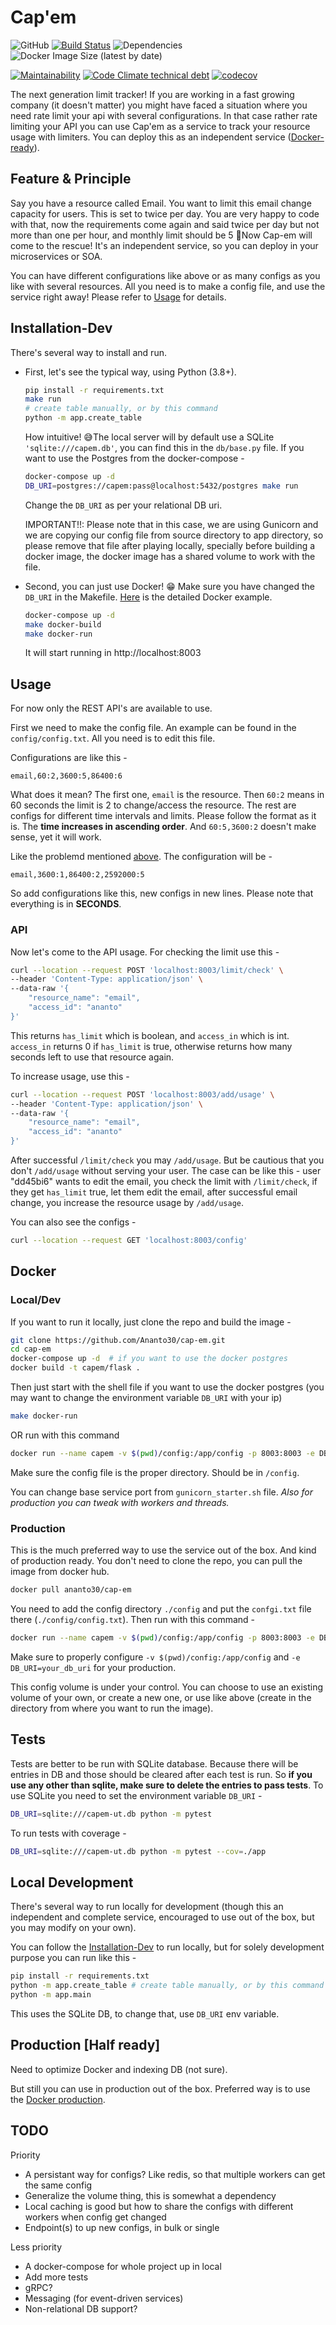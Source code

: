 # Cap'em

![GitHub](https://img.shields.io/github/license/Ananto30/cap-em)
[![Build Status](https://travis-ci.com/Ananto30/cap-em.svg?branch=master)](https://travis-ci.com/Ananto30/cap-em)
![Dependencies](https://img.shields.io/librariesio/github/ananto30/cap-em)
![Docker Image Size (latest by date)](https://img.shields.io/docker/image-size/ananto30/cap-em?logo=docker)

[![Maintainability](https://api.codeclimate.com/v1/badges/620b4efcf9e41d74cb00/maintainability)](https://codeclimate.com/github/Ananto30/cap-em/maintainability)
[![Code Climate technical debt](https://img.shields.io/codeclimate/tech-debt/Ananto30/cap-em?logo=Code%20Climate)](https://codeclimate.com/github/Ananto30/cap-em/trends/technical_debt)
[![codecov](https://codecov.io/gh/Ananto30/cap-em/branch/master/graph/badge.svg)](https://codecov.io/gh/Ananto30/cap-em)

The next generation limit tracker! If you are working in a fast growing company (it doesn't matter) you might have faced a situation where you need rate limit your api with several configurations. In that case rather rate limiting your API you can use Cap'em as a service to track your resource usage with limiters. You can deploy this as an independent service ([Docker-ready](https://hub.docker.com/r/ananto30/cap-em)).

## Feature & Principle

Say you have a resource called Email. You want to limit this email change capacity for users. This is set to twice per day. You are very happy to code with that, now the requirements come again and said twice per day but not more than one per hour, and monthly limit should be 5 🤬Now Cap-em will come to the rescue! It's an independent service, so you can deploy in your microservices or SOA.

You can have different configurations like above or as many configs as you like with several resources. All you need is to make a config file, and use the service right away! Please refer to [Usage](#Usage) for details.

## Installation-Dev

There's several way to install and run.

- First, let's see the typical way, using Python (3.8+). 
	```bash
	pip install -r requirements.txt
	make run
	# create table manually, or by this command
	python -m app.create_table
	```
	How intuitive! 😅The local server will by default use a SQLite `'sqlite:///capem.db'`, you can find this in the `db/base.py` file. If you want to use the Postgres from the docker-compose - 
	```bash
	docker-compose up -d
	DB_URI=postgres://capem:pass@localhost:5432/postgres make run
	```
	Change the `DB_URI` as per your relational DB uri.

	IMPORTANT!!: Please note that in this case, we are using Gunicorn and we are copying our config file from source directory to app directory, so please remove that file after playing locally, specially before building a docker image, the docker image has a shared volume to work with the file.

- Second, you can just use Docker! 😁 Make sure you have changed the `DB_URI` in the Makefile. [Here](#docker) is the detailed Docker example.
	```bash
	docker-compose up -d
	make docker-build
	make docker-run
	```

	It will start running in http://localhost:8003

## Usage

For now only the REST API's are available to use.

First we need to make the config file. An example can be found in the `config/config.txt`. All you need is to edit this file.

Configurations are like this - 
```
email,60:2,3600:5,86400:6
```
What does it mean? The first one, `email` is the resource. Then `60:2` means in 60 seconds the limit is 2 to change/access the resource. The rest are configs for different time intervals and limits. Please follow the format as it is. The **time increases in ascending order**. And `60:5,3600:2` doesn't make sense, yet it will work. 

Like the problemd mentioned [above](#feature--principle). The configuration will be - 
```
email,3600:1,86400:2,2592000:5
```
So add configurations like this, new configs in new lines. Please note that everything is in **SECONDS**.

### API

Now let's come to the API usage. For checking the limit use this - 
```bash
curl --location --request POST 'localhost:8003/limit/check' \
--header 'Content-Type: application/json' \
--data-raw '{
	"resource_name": "email",
	"access_id": "ananto"
}'
```
This returns `has_limit` which is boolean, and `access_in` which is int. `access_in` returns 0 if `has_limit` is true, otherwise returns how many seconds left to use that resource again.

To increase usage, use this - 
```bash
curl --location --request POST 'localhost:8003/add/usage' \
--header 'Content-Type: application/json' \
--data-raw '{
	"resource_name": "email",
	"access_id": "ananto"
}'
```
After successful `/limit/check` you may `/add/usage`. But be cautious that you don't `/add/usage` without serving your user. The case can be like this - user "dd45bi6" wants to edit the email, you check the limit with `/limit/check`, if they get `has_limit` true, let them edit the email, after successful email change, you increase the resource usage by `/add/usage`.


You can also see the configs -
```bash
curl --location --request GET 'localhost:8003/config'
```

## Docker

### Local/Dev

If you want to run it locally, just clone the repo and build the image -
```bash
git clone https://github.com/Ananto30/cap-em.git
cd cap-em
docker-compose up -d  # if you want to use the docker postgres
docker build -t capem/flask . 
```

Then just start with the shell file if you want to use the docker postgres (you may want to change the environment variable `DB_URI` with your ip)
```bash
make docker-run
```
OR run with this command 
```bash
docker run --name capem -v $(pwd)/config:/app/config -p 8003:8003 -e DB_URI=your_db_uri capem/flask
```
Make sure the config file is the proper directory. Should be in `/config`.

You can change base service port from `gunicorn_starter.sh` file. *Also for production you can tweak with workers and threads.*

### Production

This is the much preferred way to use the service out of the box. And kind of production ready. You don't need to clone the repo, you can pull the image from docker hub.
```bash
docker pull ananto30/cap-em
```
You need to add the config directory `./config` and put the `confgi.txt` file there (`./config/config.txt`). Then run with this command - 
```bash
docker run --name capem -v $(pwd)/config:/app/config -p 8003:8003 -e DB_URI=your_db_uri ananto30/cap-em
```
Make sure to properly configure `-v $(pwd)/config:/app/config` and `-e DB_URI=your_db_uri` for your production.

This config volume is under your control. You can choose to use an existing volume of your own, or create a new one, or use like above (create in the directory from where you want to run the image).


## Tests

Tests are better to be run with SQLite database. Because there will be entries in DB and those should be cleared after each test is run. So **if you use any other than sqlite, make sure to delete the entries to pass tests**. To use SQLite you need to set the environment variable `DB_URI` -
```bash
DB_URI=sqlite:///capem-ut.db python -m pytest 
```

To run tests with coverage - 
```bash
DB_URI=sqlite:///capem-ut.db python -m pytest --cov=./app
```

## Local Development

There's several way to run locally for development (though this an independent and complete service, encouraged to use out of the box, but you may modify on your own).

You can follow the [Installation-Dev](#installation-dev) to run locally, but for solely development purpose you can run like this - 

```bash
pip install -r requirements.txt
python -m app.create_table # create table manually, or by this command
python -m app.main
```
This uses the SQLite DB, to change that, use `DB_URI` env variable.


## Production [Half ready]

Need to optimize Docker and indexing DB (not sure).

But still you can use in production out of the box. Preferred way is to use the [Docker production](#production).


## TODO
Priority
- A persistant way for configs? Like redis, so that multiple workers can get the same config
- Generalize the volume thing, this is somewhat a dependency
- Local caching is good but how to share the configs with different workers when config get changed
- Endpoint(s) to up new configs, in bulk or single

Less priority
- A docker-compose for whole project up in local
- Add more tests
- gRPC?
- Messaging (for event-driven services)
- Non-relational DB support?
